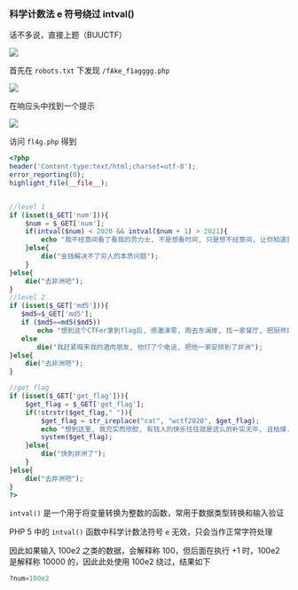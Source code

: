 ### 科学计数法 e 符号绕过 intval()

话不多说，直接上题（BUUCTF）

![](https://pic1.imgdb.cn/item/67b05c89d0e0a243d4ff9ba8.png)

首先在 `robots.txt` 下发现 `/fAke_f1agggg.php`

![](https://pic1.imgdb.cn/item/67b05cddd0e0a243d4ff9bd8.png)

在响应头中找到一个提示

![](https://pic1.imgdb.cn/item/67b05d3ad0e0a243d4ff9c05.png)

访问 `fl4g.php` 得到

```php
<?php
header('Content-type:text/html;charset=utf-8');
error_reporting(0);
highlight_file(__file__);


//level 1
if (isset($_GET['num'])){
    $num = $_GET['num'];
    if(intval($num) < 2020 && intval($num + 1) > 2021){
        echo "我不经意间看了看我的劳力士, 不是想看时间, 只是想不经意间, 让你知道我过得比你好.</br>";
    }else{
        die("金钱解决不了穷人的本质问题");
    }
}else{
    die("去非洲吧");
}
//level 2
if (isset($_GET['md5'])){
   $md5=$_GET['md5'];
   if ($md5==md5($md5))
       echo "想到这个CTFer拿到flag后, 感激涕零, 跑去东澜岸, 找一家餐厅, 把厨师轰出去, 自己炒两个拿手小菜, 倒一杯散装白酒, 致富有道, 别学小暴.</br>";
   else
       die("我赶紧喊来我的酒肉朋友, 他打了个电话, 把他一家安排到了非洲");
}else{
    die("去非洲吧");
}

//get flag
if (isset($_GET['get_flag'])){
    $get_flag = $_GET['get_flag'];
    if(!strstr($get_flag," ")){
        $get_flag = str_ireplace("cat", "wctf2020", $get_flag);
        echo "想到这里, 我充实而欣慰, 有钱人的快乐往往就是这么的朴实无华, 且枯燥.</br>";
        system($get_flag);
    }else{
        die("快到非洲了");
    }
}else{
    die("去非洲吧");
}
?> 
```

`intval()` 是一个用于将变量转换为整数的函数，常用于数据类型转换和输入验证

PHP 5 中的 `intval()` 函数中科学计数法符号 `e` 无效，只会当作正常字符处理

因此如果输入 100e2 之类的数据，会解释称 100，但后面在执行 +1 时，100e2 是解释称 10000 的，因此此处使用 100e2 绕过，结果如下

```python
?num=100e2
```